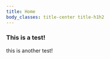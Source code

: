 ```yaml
---
title: Home
body_classes: title-center title-h1h2
---
```


### This is a test!


this is another test!



